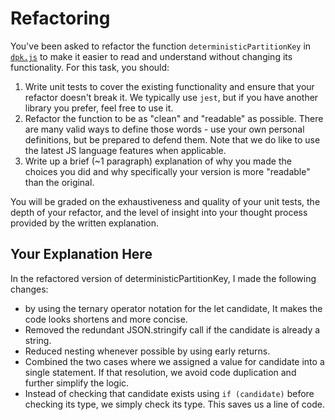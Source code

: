 # Refactoring

You've been asked to refactor the function `deterministicPartitionKey` in [`dpk.js`](dpk.js) to make it easier to read and understand without changing its functionality. For this task, you should:

1. Write unit tests to cover the existing functionality and ensure that your refactor doesn't break it. We typically use `jest`, but if you have another library you prefer, feel free to use it.
2. Refactor the function to be as "clean" and "readable" as possible. There are many valid ways to define those words - use your own personal definitions, but be prepared to defend them. Note that we do like to use the latest JS language features when applicable.
3. Write up a brief (~1 paragraph) explanation of why you made the choices you did and why specifically your version is more "readable" than the original.

You will be graded on the exhaustiveness and quality of your unit tests, the depth of your refactor, and the level of insight into your thought process provided by the written explanation.

## Your Explanation Here

 In the refactored version of deterministicPartitionKey, I made the following changes:



- by using the ternary operator notation for the let candidate, It makes the code looks shortens and more concise.
- Removed the redundant JSON.stringify call if the candidate is already a string.
- Reduced nesting whenever possible by using early returns. 
- Combined the two cases where we assigned a value for candidate into a single statement. If that resolution, we avoid code duplication and further simplify the logic.
- Instead of checking that candidate exists using `if (candidate)` before checking its type, we simply check its type. This saves us a line of code.
